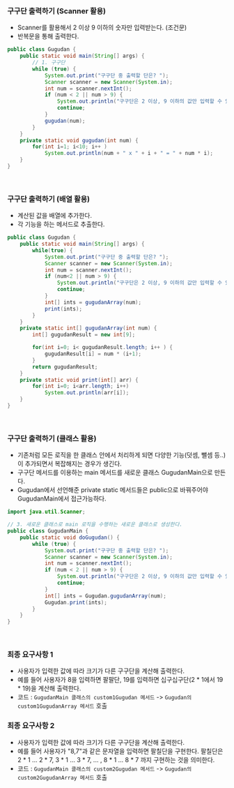 ### 구구단 출력하기 (Scanner 활용)
- Scanner를 활용해서 2 이상 9 이하의 숫자만 입력받는다. (조건문)
- 반복문을 통해 출력한다.

```java
public class Gugudan {
    public static void main(String[] args) {
        // 1. 구구단
        while (true) {
            System.out.print("구구단 중 출력할 단은? ");
            Scanner scanner = new Scanner(System.in);
            int num = scanner.nextInt();
            if (num < 2 || num > 9) {
                System.out.println("구구단은 2 이상, 9 이하의 값만 입력할 수 있습니다.");
                continue;
            }
            gugudan(num);
        }
    }
    private static void gugudan(int num) {
        for(int i=1; i<10; i++ )
            System.out.println(num + " x " + i + " = " + num * i);
    }
}
```
<br>

### 구구단 출력하기 (배열 활용)
- 계산된 값을 배열에 추가한다.
- 각 기능을 하는 메서드로 추출한다.

```java
public class Gugudan {
    public static void main(String[] args) {
        while(true) {
            System.out.print("구구단 중 출력할 단은? ");
            Scanner scanner = new Scanner(System.in);
            int num = scanner.nextInt();
            if (num<2 || num > 9) {
                System.out.println("구구단은 2 이상, 9 이하의 값만 입력할 수 있습니다.");
                continue;
            }
            int[] ints = gugudanArray(num);
            print(ints);
        }
    }
    private static int[] gugudanArray(int num) {
        int[] gugudanResult = new int[9];

        for(int i=0; i< gugudanResult.length; i++ ) {
            gugudanResult[i] = num * (i+1);
        }
        return gugudanResult;
    }
    private static void print(int[] arr) {
        for(int i=0; i<arr.length; i++)
            System.out.println(arr[i]);
    }
} 
```
<br>

### 구구단 출력하기 (클래스 활용)
- 기존처럼 모든 로직을 한 클래스 안에서 처리하게 되면 다양한 기능(덧셈, 뺄셈 등..)이 추가되면서 복잡해지는 경우가 생긴다.
- 구구단 메서드를 이용하는 main 메서드를 새로운 클래스 GugudanMain으로 만든다.
- Gugudan에서 선언해준 private static 메서드들은 public으로 바꿔주어야 GugudanMain에서 접근가능하다.
```java
import java.util.Scanner;

// 3. 새로운 클래스로 main 로직을 수행하는 새로운 클래스로 생성한다.
public class GugudanMain {
    public static void doGugudan() {
        while (true) {
            System.out.print("구구단 중 출력할 단은? ");
            Scanner scanner = new Scanner(System.in);
            int num = scanner.nextInt();
            if (num < 2 || num > 9) {
                System.out.println("구구단은 2 이상, 9 이하의 값만 입력할 수 있습니다.");
                continue;
            }
            int[] ints = Gugudan.gugudanArray(num);
            Gugudan.print(ints);
        }
    }
}
```
<br>

### 최종 요구사항 1
- 사용자가 입력한 값에 따라 크기가 다른 구구단을 계산해 출력한다.
- 예를 들어 사용자가 8을 입력하면 팔팔단, 19를 입력하면 십구십구단(2 * 1에서 19 * 19)을 계산해 출력한다.
- 코드 : `GugudanMain 클래스의 custom1Gugudan 메서드` -> `Gugudan의 custom1GugudanArray 메서드` 호출

### 최종 요구사항 2
- 사용자가 입력한 값에 따라 크기가 다른 구구단을 계산해 출력한다.
- 예를 들어 사용자가 "8,7"과 같은 문자열을 입력하면 팔칠단을 구현한다. 팔칠단은 2 * 1 ... 2 * 7, 3 * 1 ... 3 * 7, ... , 8 * 1 ... 8 * 7 까지 구현하는 것을 의미한다.
- 코드 : `GugudanMain 클래스의 custom2Gugudan 메서드` -> `Gugudan의 custom2GugudanArray 메서드` 호출
